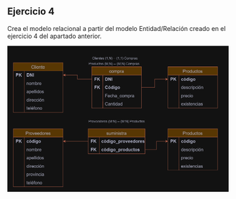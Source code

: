 ## Ejercicio 4

Crea el modelo relacional a partir del modelo Entidad/Relación creado en el ejercicio 4 del apartado anterior.

![tienda](image.png)